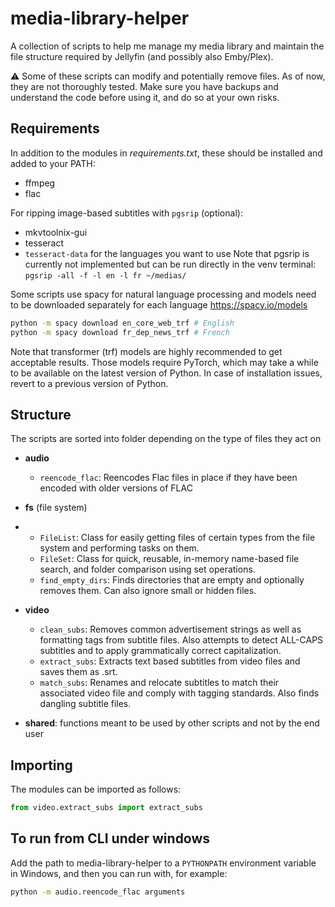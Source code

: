 # media-library-helper
A collection of scripts to help me manage my media library and maintain the file structure required by Jellyfin (and possibly also Emby/Plex).

:warning: Some of these scripts can modify and potentially remove files. As of now, they are not thoroughly tested. 
Make sure you have backups and understand the code before using it, and do so at your own risks.

## Requirements
In addition to the modules in _requirements.txt_, these should be installed and added to your PATH:
- ffmpeg
- flac

For ripping image-based subtitles with `pgsrip` (optional):
- mkvtoolnix-gui
- tesseract
- `tesseract-data` for the languages you want to use
Note that pgsrip is currently not implemented but can be run directly in the venv terminal: `pgsrip -all -f -l en -l fr ~/medias/`

Some scripts use spacy for natural language processing and models need to be downloaded separately for each language
https://spacy.io/models
```bash
python -m spacy download en_core_web_trf # English
python -m spacy download fr_dep_news_trf # French
```
Note that transformer (trf) models are highly recommended to get acceptable results. Those models require PyTorch, 
which may take a while to be available on the latest version of Python. In case of installation issues, 
revert to a previous version of Python. 

## Structure
The scripts are sorted into folder depending on the type of files they act on
- __audio__
  - ```reencode_flac```: Reencodes Flac files in place if they have been encoded with older versions of FLAC


- __fs__ (file system)
- - `FileList`: Class for easily getting files of certain types from the file system and performing tasks on them.
  - `FileSet`: Class for quick, reusable, in-memory name-based file search, and folder comparison using set operations.
  - `find_empty_dirs`: Finds directories that are empty and optionally removes them. Can also ignore small or hidden files.


- __video__
  - `clean_subs`: Removes common advertisement strings as well as formatting tags from subtitle files. Also attempts to detect ALL-CAPS subtitles and to apply grammatically correct capitalization.
  - `extract_subs`: Extracts text based subtitles from video files and saves them as .srt.
  - `match_subs`: Renames and relocate subtitles to match their associated video file and comply with tagging standards. Also finds dangling subtitle files. 


- __shared__: functions meant to be used by other scripts and not by the end user

## Importing
The modules can be imported as follows:

```python
from video.extract_subs import extract_subs
```

## To run from CLI under windows
Add the path to media-library-helper to a `PYTHONPATH` environment variable in Windows, and then you can run with, for example:

```bash
python -m audio.reencode_flac arguments
```
